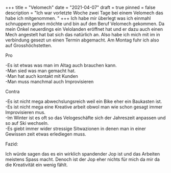 +++
title = "Velomech"
date = "2021-04-07"
draft = true
pinned = false
description = "Ich war vorletzte Woche zwei Tage bei einem Velomech das habe ich mitgenommen. "
+++
Ich habe mir überlegt was ich einmahl schnuppern gehen möchte und bin auf den Beruf Velomech gekommen. Da mein Onkel neuerdings ein Velolanden eröffnet hat und er dazu auch einen Mech angestelt hat bat sich das natürlich an. Also habe ich mich mit im in verbindung gesezt un einen Termin abgemacht. Am Montag fuhr ich also auf Grosshöchstetten. 

Pro

\-Es ist etwas was man im Altag auch brauchen kann.\
-Man sied was man gemacht hat.\
-Man hat auch kontakt mit Kunden\
-Man muss manchmal auch Improvisieren

Contra 

\-Es ist nicht mega abwechslungsreich weil ein Bike eher ein Baukasten ist.\
-Es ist nicht mega eine Kreative arbeit obwol man wie schon gesagt immer Improvisieren mus.\
-Im Winter ist es oft so das Velogeschäfte sich der Jahreszeit anpassen und so auf Ski wechseln.\
-Es giebt immer wider stressige Sitwazionen in denen man in einer Gewissen zeit etwas erlediegen muss.

Fazid:

Ich würde sagen das es ein wirklich spandender Jop ist und das Arbeiten meistens Spass macht. Denoch ist der Jop eher nichts für mich da mir da die Kreativität ein wenig fählt.